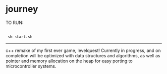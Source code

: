 # journey
TO RUN:

  </h2>
  <br/>
  <code> sh start.sh</code> 
  <hr/>
<p>c++ remake of my first ever game, levelquest! Currently in progress, and on completion will be  optimized with data structures and algorithms, as well as pointer and memory allocation on the heap for easy porting to microcontroller systems. </p>

<h2>

